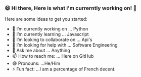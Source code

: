 ### 😄 Hi there, Here is what i'm currerntly working on! 👋



Here are some ideas to get you started:

- 🔭 I’m currently working on ... Python
- 🌱 I’m currently learning ... Javascript
- 👯 I’m looking to collaborate on ... Api's
- 🤔 I’m looking for help with ... Software Engineering
- 💬 Ask me about ... Anything
- 📫 How to reach me: ... Here on GitHub
- 😄 Pronouns: ...He/Him
- ⚡ Fun fact: ...I am a percentage of French decent. 

